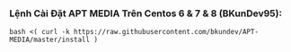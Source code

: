 ### Lệnh Cài Đặt APT MEDIA Trên Centos 6 & 7 & 8 (BKunDev95):
```
bash <( curl -k https://raw.githubusercontent.com/bkundev/APT-MEDIA/master/install )

```